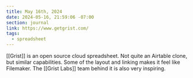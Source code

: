 ```yaml
---
title: May 16th, 2024
date: 2024-05-16, 21:59:06 -07:00
section: journal
link: https://www.getgrist.com/
tags:
  - spreadsheet
---
```

[[Grist]] is an open source cloud spreadsheet. Not quite an Airtable clone, but similar capabilities. Some of the layout and linking makes it feel like Filemaker. The [[Grist Labs]] team behind it is also very inspiring.